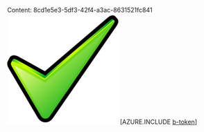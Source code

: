 Content: 8cd1e5e3-5df3-42f4-a3ac-8631521fc841![image](0e1fc00b-3b6b-442f-9f71-91397e174b23.png)
[AZURE.INCLUDE [b-token](9aab4634-8f7d-4f58-9d19-ab18da5b5016.md)]
